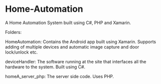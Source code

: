 # Home-Automation
A Home Automation System built using C#, PHP and Xamarin.

Folders:

HomeAutomation: Contains the Android app built using Xamarin. Supports adding of multiple devices and automatic image capture and door lock/unlock etc.

deviceHandler: The software running at the site that interfaces all the hardware to the system. Built using C#.

homeA_server_php: The server side code. Uses PHP.
